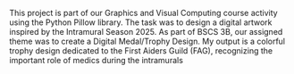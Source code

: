 This project is part of our Graphics and Visual Computing course activity using the Python Pillow library. The task was to design a digital artwork inspired by the Intramural Season 2025. As part of BSCS 3B, our assigned theme was to create a Digital Medal/Trophy Design.
My output is a colorful trophy design dedicated to the First Aiders Guild (FAG), recognizing the important role of medics during the intramurals
